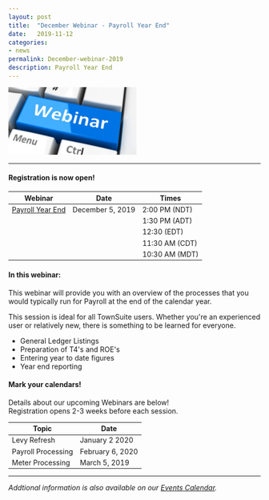 ```yaml
---
layout: post
title:  "December Webinar - Payroll Year End"
date:   2019-11-12
categories:
- news
permalink: December-webinar-2019
description: Payroll Year End
---
```


![Webinar](/images/webinar.png "Webinar")

---

#### **Registration is now open!** 

| Webinar | Date | Times |
| ---- | ---- | ---- |
| [Payroll Year End](https://http://go.townsuite.com/201912PYE) | December 5, 2019 | 2:00 PM (NDT) |
| | | 1:30 PM (ADT) |
| | | 12:30 (EDT) |
| | | 11:30 AM (CDT) |
| | | 10:30 AM (MDT) |

#### **In this webinar:**  

This webinar will provide you with an overview of the processes that you would typically run for Payroll at the end of the calendar year.

This session is ideal for all TownSuite users. Whether you're an experienced user or relatively new, there is something to be learned for everyone.

+ General Ledger Listings
+ Preparation of T4's and ROE's
+ Entering year to date figures
+ Year end reporting

#### **Mark your calendars!**

Details about our upcoming Webinars are below!  
Registration opens 2-3 weeks before each session.

| Topic | Date |
| ---- | ---- |
| Levy Refresh | January 2 2020 |
| Payroll Processing | February 6, 2020 |
| Meter Processing | March 5, 2019 |

---
*Addtional information is also available on our [Events Calendar](https://townsuite.com/events).*
